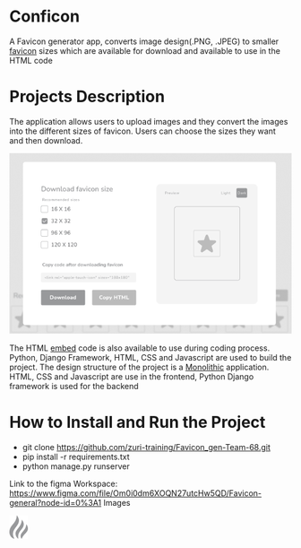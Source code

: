 
# Conficon
A Favicon generator app, converts image design(.PNG, .JPEG) to smaller [favicon](https://en.wikipedia.org/wiki/Favicon) sizes which are available for download and available to use in the HTML code

# Projects Description
The application allows users to upload images and they convert the images into the different sizes of favicon. Users can choose the sizes they want and then download.


![My Image](media/files/icons/footer.png)



The HTML [embed](https://en.wikipedia.org/wiki/Embedded) code is also available to use during coding process.
Python, Django Framework, HTML, CSS and Javascript are used to build the project. The design structure of the project is a [Monolithic](https://en.wikipedia.org/wiki/Monolithic_application) application. HTML, CSS and Javascript are use in the frontend, Python Django framework is used for the backend

# How to Install and Run the Project
- git clone https://github.com/zuri-training/Favicon_gen-Team-68.git 
- pip install -r requirements.txt
- python manage.py runserver

Link to the figma Workspace:  https://www.figma.com/file/Om0i0dm6XOQN27utcHw5QD/Favicon-general?node-id=0%3A1
Images

![ico images](static/images/Vector1.png)


